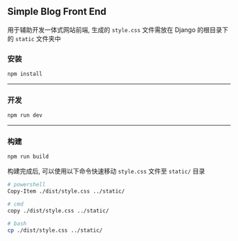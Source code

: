 ## Simple Blog Front End

用于辅助开发一体式网站前端, 生成的 `style.css` 文件需放在 Django 的根目录下的 `static` 文件夹中

### 安装

```bash
npm install
```

---

### 开发

```bash
npm run dev
```

---

### 构建

```bash
npm run build
```

构建完成后, 可以使用以下命令快速移动 `style.css` 文件至 `static/` 目录

```bash
# powershell
Copy-Item ./dist/style.css ../static/
```

```bash
# cmd
copy ./dist/style.css ../static/
```

```bash
# bash
cp ./dist/style.css ../static/
```
